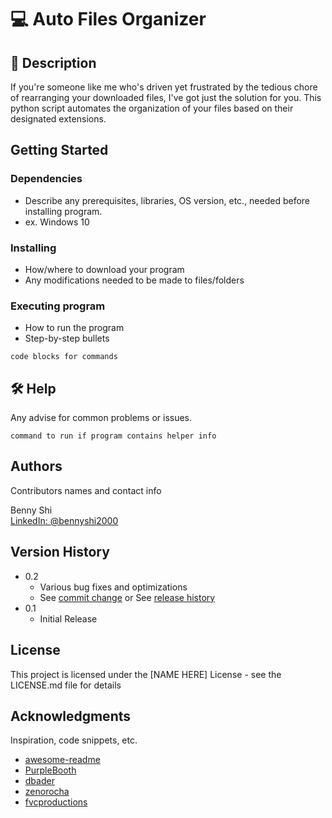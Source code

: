 # 💻 Auto Files Organizer

## 🌱 Description


If you're someone like me who's driven yet frustrated by the tedious chore of rearranging your downloaded files, I've got just the solution for you. This python script automates the organization of your files based on their designated extensions. 


## Getting Started

### Dependencies

* Describe any prerequisites, libraries, OS version, etc., needed before installing program.
* ex. Windows 10

### Installing

* How/where to download your program
* Any modifications needed to be made to files/folders

### Executing program

* How to run the program
* Step-by-step bullets
```
code blocks for commands
```

## 🛠️ Help

Any advise for common problems or issues.
```
command to run if program contains helper info
```

## Authors

Contributors names and contact info

Benny Shi  
[LinkedIn: @bennyshi2000](https://www.linkedin.com/in/bennyshi2000/)

## Version History

* 0.2
    * Various bug fixes and optimizations
    * See [commit change]() or See [release history]()
* 0.1
    * Initial Release

## License

This project is licensed under the [NAME HERE] License - see the LICENSE.md file for details

## Acknowledgments

Inspiration, code snippets, etc.
* [awesome-readme](https://github.com/matiassingers/awesome-readme)
* [PurpleBooth](https://gist.github.com/PurpleBooth/109311bb0361f32d87a2)
* [dbader](https://github.com/dbader/readme-template)
* [zenorocha](https://gist.github.com/zenorocha/4526327)
* [fvcproductions](https://gist.github.com/fvcproductions/1bfc2d4aecb01a834b46)
